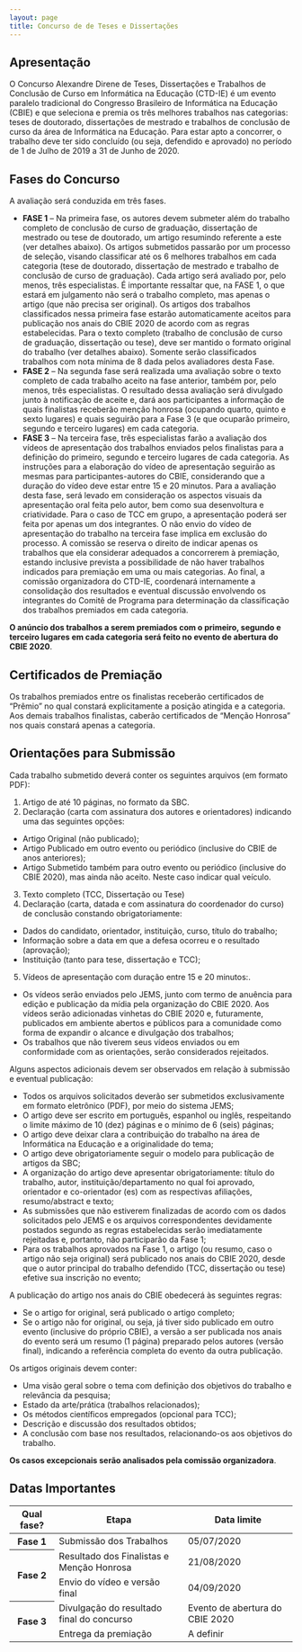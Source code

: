 ```yaml
---
layout: page
title: Concurso de de Teses e Dissertações
---
```


## Apresentação

O Concurso Alexandre Direne de Teses, Dissertações e Trabalhos de Conclusão de Curso em Informática na Educação (CTD-IE) é um evento paralelo tradicional do Congresso Brasileiro de Informática na Educação (CBIE) e que seleciona e premia os três melhores trabalhos nas categorias: teses de doutorado, dissertações de mestrado e trabalhos de conclusão de curso da área de Informática na Educação. Para estar apto a concorrer, o trabalho deve ter sido concluído (ou seja, defendido e aprovado) no período de 1 de Julho de 2019 a 31 de Junho de 2020.

## Fases do Concurso

A avaliação será conduzida em três fases.

* **FASE 1** – Na primeira fase, os autores devem submeter além do trabalho completo de conclusão de curso de graduação, dissertação de mestrado ou tese de doutorado, um artigo resumindo referente a este (ver detalhes abaixo). Os artigos submetidos passarão por um processo de seleção, visando classificar até os 6 melhores trabalhos em cada categoria (tese de doutorado, dissertação de mestrado e trabalho de conclusão de curso de graduação). Cada artigo será avaliado por, pelo menos, três especialistas. É importante ressaltar que, na FASE 1, o que estará em julgamento não será o trabalho completo, mas apenas o artigo (que não precisa ser original). Os artigos dos trabalhos classificados nessa primeira fase estarão automaticamente aceitos para publicação nos anais do CBIE 2020 de acordo com as regras estabelecidas. Para o texto completo (trabalho de conclusão de curso de graduação, dissertação ou tese), deve ser mantido o formato original do trabalho (ver detalhes abaixo). Somente serão classificados trabalhos com nota mínima de 8 dada pelos avaliadores desta Fase.
* **FASE 2** – Na segunda fase será realizada uma avaliação sobre o texto completo de cada trabalho aceito na fase anterior, também por, pelo menos, três especialistas. O resultado dessa avaliação será divulgado junto à notificação de aceite e, dará aos participantes a informação de quais finalistas receberão menção honrosa (ocupando quarto, quinto e sexto lugares) e quais seguirão para a Fase 3 (e que ocuparão primeiro, segundo e terceiro lugares) em cada categoria.
* **FASE 3** – Na terceira fase, três especialistas farão a avaliação dos vídeos de apresentação dos trabalhos enviados pelos finalistas para a definição do primeiro, segundo e terceiro lugares de cada categoria. As instruções para a elaboração do vídeo de apresentação seguirão as mesmas para participantes-autores do CBIE, considerando que a duração do vídeo deve estar entre 15 e 20 minutos. Para a avaliação desta fase, será levado em consideração os aspectos visuais da apresentação oral feita pelo autor, bem como sua desenvoltura e criatividade. Para o caso de TCC em grupo, a apresentação poderá ser feita por apenas um dos integrantes. O não envio do vídeo de apresentação do trabalho na terceira fase implica em exclusão do processo. A comissão se reserva o direito de indicar apenas os trabalhos que ela considerar adequados a concorrerem à premiação, estando inclusive prevista a possibilidade de não haver trabalhos indicados para premiação em uma ou mais categorias. Ao final, a comissão organizadora do CTD-IE, coordenará internamente a consolidação dos resultados e eventual discussão envolvendo os integrantes do Comitê de Programa para determinação da classificação dos trabalhos premiados em cada categoria.

**O anúncio dos trabalhos a serem premiados com o primeiro, segundo e terceiro lugares em cada categoria será feito no evento de abertura do CBIE 2020**.

## Certificados de Premiação

Os trabalhos premiados entre os finalistas receberão certificados de “Prêmio” no qual constará explicitamente a posição atingida e a categoria. Aos demais trabalhos finalistas, caberão certificados de “Menção Honrosa” nos quais constará apenas a categoria.

## Orientações para Submissão

Cada trabalho submetido deverá conter os seguintes arquivos (em formato PDF):
1. Artigo de até 10 páginas, no formato da SBC.
2. Declaração (carta com assinatura dos autores e orientadores) indicando uma das seguintes opções:
* Artigo Original (não publicado);
* Artigo Publicado em outro evento ou periódico (inclusive do CBIE de anos anteriores);
* Artigo Submetido também para outro evento ou periódico (inclusive do CBIE 2020), mas ainda não aceito. Neste caso indicar qual veículo.
3. Texto completo (TCC, Dissertação ou Tese)
4. Declaração (carta, datada e com assinatura do coordenador do curso) de conclusão constando obrigatoriamente:
* Dados do candidato, orientador, instituição, curso, título do trabalho;
* Informação sobre a data em que a defesa ocorreu e o resultado (aprovação);
* Instituição (tanto para tese, dissertação e TCC);
5. Vídeos de apresentação com duração entre 15 e 20 minutos:.
* Os vídeos serão enviados pelo JEMS, junto com termo de anuência para edição e publicação da mídia pela organização do CBIE 2020. Aos vídeos serão adicionadas vinhetas do CBIE 2020 e, futuramente, publicados em ambiente abertos e públicos para a comunidade como forma de expandir o alcance e divulgação dos trabalhos;
* Os trabalhos que não tiverem seus vídeos enviados ou em conformidade com as orientações, serão considerados rejeitados.

Alguns aspectos adicionais devem ser observados em relação à submissão e eventual publicação:
* Todos     os arquivos solicitados deverão ser submetidos exclusivamente em formato eletrônico (PDF), por meio do sistema JEMS;
* O  artigo deve ser escrito em português, espanhol ou inglês, respeitando o limite máximo de 10 (dez) páginas e o mínimo de 6 (seis) páginas;
* O artigo deve deixar clara a contribuição do trabalho na área de Informática na Educação e a originalidade do tema;
* O artigo deve obrigatoriamente seguir o modelo para publicação de     artigos da SBC; 
* A organização do artigo deve apresentar obrigatoriamente: título do trabalho, autor, instituição/departamento no qual foi aprovado, orientador e co-orientador (es) com as respectivas afiliações, resumo/abstract e texto;
* As submissões que não estiverem finalizadas de acordo com os dados solicitados pelo JEMS e os arquivos correspondentes devidamente postados segundo as regras estabelecidas serão imediatamente rejeitadas e, portanto, não participarão da Fase 1;
* Para os trabalhos aprovados na Fase 1, o artigo (ou resumo, caso o artigo     não seja original) será publicado nos anais do CBIE 2020, desde que o autor principal do trabalho defendido (TCC, dissertação ou tese) efetive sua inscrição no evento;
     
A publicação do artigo nos anais do CBIE obedecerá às seguintes regras:
* Se o artigo for original, será publicado o artigo completo;    
* Se o artigo não for original, ou seja, já tiver sido publicado em outro evento (inclusive do próprio CBIE), a versão a ser publicada nos anais do evento será um resumo (1 página) preparado pelos autores (versão final), indicando a referência completa do evento da outra publicação.
     
Os artigos originais devem conter:
* Uma visão geral sobre o tema com definição dos objetivos do trabalho e relevância da pesquisa;         
* Estado da arte/prática (trabalhos relacionados);         
* Os métodos científicos empregados (opcional para TCC);    
* Descrição e discussão dos resultados obtidos;         
* A conclusão com base nos resultados, relacionando-os aos objetivos do trabalho.

**Os casos excepcionais serão analisados pela comissão organizadora**.

## Datas Importantes

<table class="table table-center table-bordered">
    <thead>
        <tr class="bg-info">
            <th>Qual fase?</th>
            <th>Etapa</th>
            <th>Data limite</th>
        </tr>
    </thead>
    <tbody>
        <tr>
            <th>Fase 1</th>
            <td>Submissão dos Trabalhos</td>
            <td>05/07/2020</td>
        </tr>
        <tr>
            <th rowspan="2">Fase 2</th>
            <td>Resultado dos Finalistas e Menção Honrosa</td>
            <td>21/08/2020</td>
        </tr>
        <tr>
            <td>Envio do vídeo e versão final</td>
            <td>04/09/2020</td>
        </tr>
        <tr>
            <th rowspan="2">Fase 3</th>
            <td>Divulgação do resultado final do concurso</td>
            <td>Evento de abertura do CBIE 2020</td>
        </tr>
        <tr>
            <td>Entrega da premiação</td>
            <td>A definir</td>
        </tr>
    </tbody>
</table>